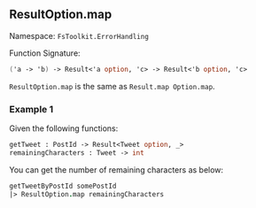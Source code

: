 ## ResultOption.map

Namespace: `FsToolkit.ErrorHandling`

Function Signature:

```fsharp
('a -> 'b) -> Result<'a option, 'c> -> Result<'b option, 'c>
```

`ResultOption.map` is the same as `Result.map Option.map`.

### Example 1

Given the following functions:

```fsharp
getTweet : PostId -> Result<Tweet option, _>
remainingCharacters : Tweet -> int
```

You can get the number of remaining characters as below:

```fsharp
getTweetByPostId somePostId
|> ResultOption.map remainingCharacters
```

